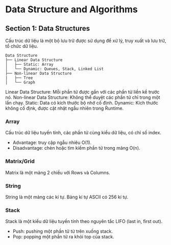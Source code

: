 # Data Structure and Algorithms
## Section 1: Data Structures
Cấu trúc dữ liệu là một bộ lưu trữ được sử dụng để xử lý, truy xuất và lưu trữ, tổ chức dữ liệu.
```tree
Data Structure
├── Linear Data Structure
│   ├── Static: Array
│   └── Dynamic: Queues, Stack, Linked List
├── Non-linear Data Structure
|   ├── Tree
│   └── Graph
```
Linear Data Structure: Mỗi phần tử được gắn với các phần tử liền kề trước nó.
Non-linear Data Structure: Không thể duyệt các phần tử chỉ trong một lần chạy.
Static: Data có kích thước bộ nhớ cố định.
Dynamic: Kích thước không cố địnk, được cật nhật ngẫu nhiên trong Runtime.
### Array
Cấu trúc dữ liệu tuyến tính, các phần tử cùng kiểu dữ liệu, có chỉ số index.
- Advantage: truy cập ngẫu nhiêu O(1).
- Disadvantage: chèn hoặc tìm kiếm phần tử trong mảng O(n).
### Matrix/Grid
Matrix là một mảng 2 chiều với Rows và Columns.
### String
String là một mảng các kí tự. Bảng kí tự ASCII có 256 kí tự.
### Stack
Stack là một kiểu dữ liệu tuyến tính theo nguyên tắc LIFO (last in, first out).
- Push: pushing một phần tử từ trên xuống stack.
- Pop: popping một phần tử ra khỏi top của stack.

